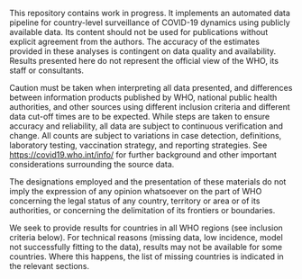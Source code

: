 

This repository contains work in progress. It implements an automated data
pipeline for country-level surveillance of COVID-19 dynamics using publicly
available data. Its content should not be used for publications without explicit
agreement from the authors. The accuracy of the estimates provided in these
analyses is contingent on data quality and availability. Results presented here
do not represent the official view of the WHO, its staff or consultants.

Caution must be taken when interpreting all data presented, and differences
between information products published by WHO, national public health
authorities, and other sources using different inclusion criteria and different
data cut-off times are to be expected. While steps are taken to ensure accuracy
and reliability, all data are subject to continuous verification and change. All
counts are subject to variations in case detection, definitions, laboratory
testing, vaccination strategy, and reporting strategies. See
https://covid19.who.int/info/ for further background and other important
considerations surrounding the source data.

The designations employed and the presentation of these materials do not imply
the expression of any opinion whatsoever on the part of WHO concerning the legal
status of any country, territory or area or of its authorities, or concerning
the delimitation of its frontiers or boundaries.

We seek to provide results for countries in all WHO regions (see inclusion
criteria below). For technical reasons (missing data, low incidence, model not
successfully fitting to the data), results may not be available for some
countries. Where this happens, the list of missing countries is indicated in the
relevant sections.
